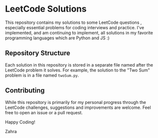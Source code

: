 # LeetCode Solutions

This repository contains my solutions to some LeetCode questions , especially essential problems for coding interviews and practice. I've implemented, and am continuing to implement, all solutions in my favorite programming languages which are Python and JS :)


## Repository Structure

Each solution in this repository is stored in a separate file named after the LeetCode problem it solves. For example, the solution to the "Two Sum" problem is in a file named `twoSum.py`.

## Contributing

While this repository is primarily for my personal progress through the LeetCode challenges, suggestions and improvements are welcome. Feel free to open an issue or a pull request.


Happy Coding!

Zahra 
